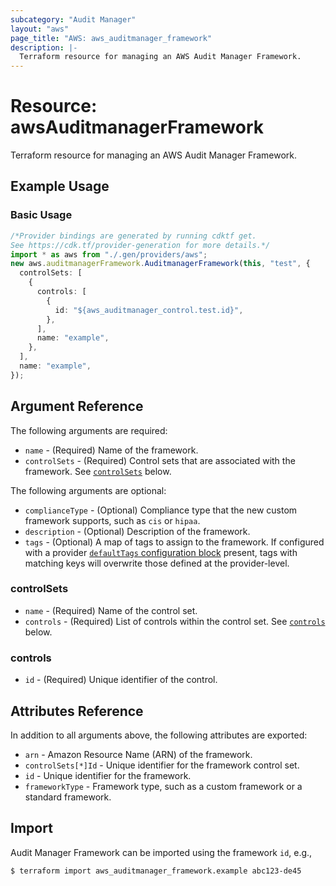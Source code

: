 ```yaml
---
subcategory: "Audit Manager"
layout: "aws"
page_title: "AWS: aws_auditmanager_framework"
description: |-
  Terraform resource for managing an AWS Audit Manager Framework.
---
```


# Resource: awsAuditmanagerFramework

Terraform resource for managing an AWS Audit Manager Framework.

## Example Usage

### Basic Usage

```typescript
/*Provider bindings are generated by running cdktf get.
See https://cdk.tf/provider-generation for more details.*/
import * as aws from "./.gen/providers/aws";
new aws.auditmanagerFramework.AuditmanagerFramework(this, "test", {
  controlSets: [
    {
      controls: [
        {
          id: "${aws_auditmanager_control.test.id}",
        },
      ],
      name: "example",
    },
  ],
  name: "example",
});

```

## Argument Reference

The following arguments are required:

* `name` - (Required) Name of the framework.
* `controlSets` - (Required) Control sets that are associated with the framework. See [`controlSets`](#control_sets) below.

The following arguments are optional:

* `complianceType` - (Optional) Compliance type that the new custom framework supports, such as `cis` or `hipaa`.
* `description` - (Optional) Description of the framework.
* `tags` - (Optional) A map of tags to assign to the framework. If configured with a provider [`defaultTags` configuration block](https://registry.terraform.io/providers/hashicorp/aws/latest/docs#default_tags-configuration-block) present, tags with matching keys will overwrite those defined at the provider-level.

### controlSets

* `name` - (Required) Name of the control set.
* `controls` - (Required) List of controls within the control set. See [`controls`](#controls) below.

### controls

* `id` - (Required) Unique identifier of the control.

## Attributes Reference

In addition to all arguments above, the following attributes are exported:

* `arn` - Amazon Resource Name (ARN) of the framework.
* `controlSets[*]Id` - Unique identifier for the framework control set.
* `id` - Unique identifier for the framework.
* `frameworkType` - Framework type, such as a custom framework or a standard framework.

## Import

Audit Manager Framework can be imported using the framework `id`, e.g.,

```console
$ terraform import aws_auditmanager_framework.example abc123-de45
```
